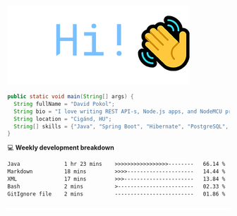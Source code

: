 ![Hi!](assets/images/hi.png)

```java
public static void main(String[] args) {
  String fullName = "David Pokol";
  String bio = "I love writing REST API-s, Node.js apps, and NodeMCU programs";
  String location = "Cigánd, HU";
  String[] skills = {"Java", "Spring Boot", "Hibernate", "PostgreSQL", "Git"};
}
```

💻 **Weekly development breakdown**
<!--START_SECTION:waka-->

```txt
Java              1 hr 23 mins    >>>>>>>>>>>>>>>>>--------   66.14 %
Markdown          18 mins         >>>>---------------------   14.44 %
XML               17 mins         >>>----------------------   13.84 %
Bash              2 mins          >------------------------   02.33 %
GitIgnore file    2 mins          -------------------------   01.86 %
```

<!--END_SECTION:waka-->

![footer](assets/images/footer.png)

